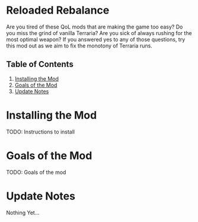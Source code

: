 # Reloaded Rebalance
Are you tired of these QoL mods that are making the game too easy? Do you miss the grind of vanilla Terraria? Are you sick of always rushing for the most optimal weapon? If you answered yes to any of those questions, try this mod out as we aim to fix the monotony of Terraria runs.

## Table of Contents
1. [Installing the Mod](#installing)
2. [Goals of the Mod](#goals)
3. [Update Notes](#updates)

<a name="installing"></a>
# Installing the Mod
TODO: Instructions to install

<a name="goals"></a>
# Goals of the Mod
TODO: Goals of the mod

<a name="updates"></a>
# Update Notes
Nothing Yet...